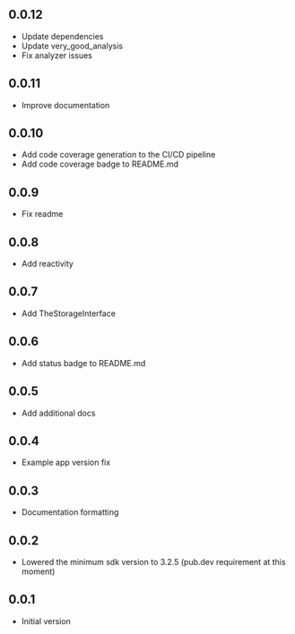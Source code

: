 ## 0.0.12

* Update dependencies
* Update very_good_analysis
* Fix analyzer issues

## 0.0.11

* Improve documentation

## 0.0.10

* Add code coverage generation to the CI/CD pipeline
* Add code coverage badge to README.md

## 0.0.9

* Fix readme

## 0.0.8

* Add reactivity

## 0.0.7

* Add TheStorageInterface

## 0.0.6

* Add status badge to README.md

## 0.0.5

* Add additional docs

## 0.0.4

* Example app version fix

## 0.0.3

* Documentation formatting

## 0.0.2

* Lowered the minimum sdk version to 3.2.5 (pub.dev requirement at this moment)

## 0.0.1

* Initial version

